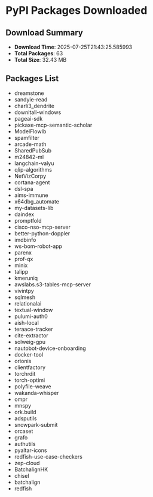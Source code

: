 # PyPI Packages Downloaded

## Download Summary
- **Download Time**: 2025-07-25T21:43:25.585993
- **Total Packages**: 63
- **Total Size**: 32.43 MB

## Packages List
- dreamstone
- sandyie-read
- charli3_dendrite
- downitall-windows
- pageai-sdk
- pickaxe-mcp-semantic-scholar
- ModelFlowIb
- spamfilter
- arcade-math
- SharedPubSub
- m24842-ml
- langchain-valyu
- qlip-algorithms
- NetVizCorpy
- cortana-agent
- dsl-spa
- aims-immune
- x64dbg_automate
- my-datasets-lib
- daindex
- promptfold
- cisco-nso-mcp-server
- better-python-doppler
- imdbinfo
- ws-bom-robot-app
- parenx
- prof-qx
- minix
- talipp
- kmeruniq
- awslabs.s3-tables-mcp-server
- vivintpy
- sqlmesh
- relationalai
- textual-window
- pulumi-auth0
- aish-local
- teraace-tracker
- cite-extractor
- solweig-gpu
- nautobot-device-onboarding
- docker-tool
- orionis
- clientfactory
- torchrdit
- torch-optimi
- polyfile-weave
- wakanda-whisper
- ompr
- mnspy
- ork.build
- adsputils
- snowpark-submit
- orcaset
- grafo
- authutils
- pyaltar-icons
- redfish-use-case-checkers
- zep-cloud
- BatchalignHK
- chisel
- batchalign
- redfish
